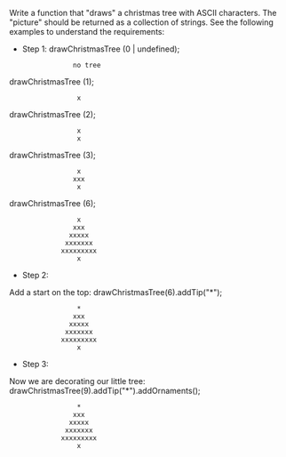 Write a function that "draws" a christmas tree with ASCII characters.
The "picture" should be returned as a collection of strings. See the following
examples to understand the requirements:

* Step 1:
drawChristmasTree (0 | undefined);
```
                no tree
```
drawChristmasTree (1);
```
                 x
```
drawChristmasTree (2);
```
                 x
                 x
```
drawChristmasTree (3);
```
                 x
                xxx
                 x
```
drawChristmasTree (6);
```
                 x
                xxx
               xxxxx
              xxxxxxx
             xxxxxxxxx
                 x              
```
* Step 2:

Add a start on the top:
drawChristmasTree(6).addTip("*");
```
                 *
                xxx
               xxxxx
              xxxxxxx
             xxxxxxxxx
                 x  
```
* Step 3:

Now we are decorating our little tree:
drawChristmasTree(9).addTip("*").addOrnaments();
```
                 *
                xxx
               xxxxx
              xxxxxxx
             xxxxxxxxx
                 x  
```

